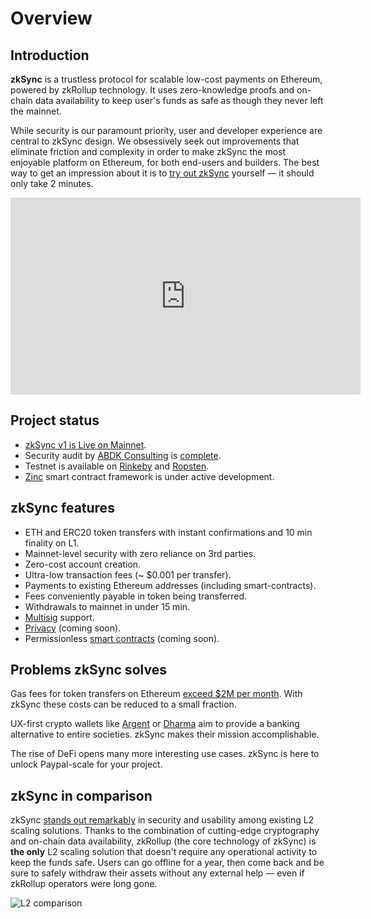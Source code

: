 # Overview

## Introduction

**zkSync** is a trustless protocol for scalable low-cost payments on Ethereum, powered by zkRollup technology. It uses
zero-knowledge proofs and on-chain data availability to keep user's funds as safe as though they never left the mainnet.

While security is our paramount priority, user and developer experience are central to zkSync design. We obsessively
seek out improvements that eliminate friction and complexity in order to make zkSync the most enjoyable platform on
Ethereum, for both end-users and builders. The best way to get an impression about it is to
[try out zkSync](https://testnet.zksync.io) yourself — it should only take 2 minutes.

<!-- markdownlint-disable line-length -->
<iframe width="560" height="315" src="https://www.youtube.com/embed/el-9YYGN1nw" frameborder="0" allow="accelerometer; autoplay; encrypted-media; gyroscope; picture-in-picture" allowfullscreen></iframe>
<!-- markdownlint-enable line-length -->

## Project status

- [zkSync v1 is Live on Mainnet][mainnet].
- Security audit by [ABDK Consulting](https://www.abdk.consulting/) is [complete](/zksync-1.0-audit.pdf).
- Testnet is available on [Rinkeby](https://rinkeby.zksync.io) and [Ropsten](https://ropsten.zksync.io).
- [Zinc](https://github.com/matter-labs/zinc) smart contract framework is under active development.

[mainnet]: https://medium.com/matter-labs/zksync-is-live-bringing-trustless-scalable-payments-to-ethereum-9c634b3e6823

## zkSync features

- ETH and ERC20 token transfers with instant confirmations and 10 min finality on L1.
- Mainnet-level security with zero reliance on 3rd parties.
- Zero-cost account creation.
- Ultra-low transaction fees (~ \$0.001 per transfer).
- Payments to existing Ethereum addresses (including smart-contracts).
- Fees conveniently payable in token being transferred.
- Withdrawals to mainnet in under 15 min.
- [Multisig](https://tlu.tarilabs.com/cryptography/musig-schnorr-sig-scheme/The_MuSig_Schnorr_Signature_Scheme.html)
  support.
- [Privacy](/faq/privacy.html) (coming soon).
- Permissionless [smart contracts](/faq/sc.html) (coming soon).

## Problems zkSync solves

Gas fees for token transfers on Ethereum [exceed \$2M per month](https://ethgasstation.info/). With zkSync these costs
can be reduced to a small fraction.

UX-first crypto wallets like [Argent](https://www.argent.xyz/) or [Dharma](https://www.dharma.io/) aim to provide a
banking alternative to entire societies. zkSync makes their mission accomplishable.

The rise of DeFi opens many more interesting use cases. zkSync is here to unlock Paypal-scale for your project.

## zkSync in comparison

zkSync [stands out remarkably][comparison] in security and usability among existing L2 scaling solutions. Thanks to the
combination of cutting-edge cryptography and on-chain data availability, zkRollup (the core technology of zkSync) is
**the only** L2 scaling solution that doesn't require any operational activity to keep the funds safe. Users can go
offline for a year, then come back and be sure to safely withdraw their assets without any external help — even if
zkRollup operators were long gone.

![L2 comparison](/chart3.png)

[comparison]:
  https://medium.com/matter-labs/evaluating-ethereum-l2-scaling-solutions-a-comparison-framework-b6b2f410f955

<!-- markdownlint-disable line-length -->
<!-- ![L2 comparison](https://miro.medium.com/max/1400/1*Q1IOxqm-nkr6JWz6kJpt5w.png) -->
<!-- <iframe width="100%" height="950px" frameBorder="0" src="https://docs.google.com/spreadsheets/d/e/2PACX-1vQfpVcOEMWfdrhsK1jRYaPIeeYqaFzanFkMkg6pYjR17KCG4R4X54sGpmTFrNjxwoOap8SiHwq4GCmK/pubhtml?gid=0&amp;single=true&amp;widget=true&amp;headers=false"></iframe> -->
<!-- markdownlint-enable line-length -->
